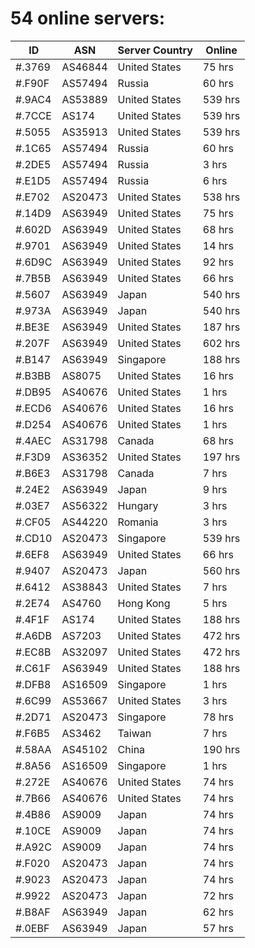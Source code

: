 # 54 online servers:

| ID | ASN | Server Country | Online |
| ------ | ------ | ------ | ------ |
| #.3769 | AS46844 | United States | 75 hrs |
| #.F90F | AS57494 | Russia | 60 hrs |
| #.9AC4 | AS53889 | United States | 539 hrs |
| #.7CCE | AS174 | United States | 539 hrs |
| #.5055 | AS35913 | United States | 539 hrs |
| #.1C65 | AS57494 | Russia | 60 hrs |
| #.2DE5 | AS57494 | Russia | 3 hrs |
| #.E1D5 | AS57494 | Russia | 6 hrs |
| #.E702 | AS20473 | United States | 538 hrs |
| #.14D9 | AS63949 | United States | 75 hrs |
| #.602D | AS63949 | United States | 68 hrs |
| #.9701 | AS63949 | United States | 14 hrs |
| #.6D9C | AS63949 | United States | 92 hrs |
| #.7B5B | AS63949 | United States | 66 hrs |
| #.5607 | AS63949 | Japan | 540 hrs |
| #.973A | AS63949 | Japan | 540 hrs |
| #.BE3E | AS63949 | United States | 187 hrs |
| #.207F | AS63949 | United States | 602 hrs |
| #.B147 | AS63949 | Singapore | 188 hrs |
| #.B3BB | AS8075 | United States | 16 hrs |
| #.DB95 | AS40676 | United States | 1 hrs |
| #.ECD6 | AS40676 | United States | 16 hrs |
| #.D254 | AS40676 | United States | 1 hrs |
| #.4AEC | AS31798 | Canada | 68 hrs |
| #.F3D9 | AS36352 | United States | 197 hrs |
| #.B6E3 | AS31798 | Canada | 7 hrs |
| #.24E2 | AS63949 | Japan | 9 hrs |
| #.03E7 | AS56322 | Hungary | 3 hrs |
| #.CF05 | AS44220 | Romania | 3 hrs |
| #.CD10 | AS20473 | Singapore | 539 hrs |
| #.6EF8 | AS63949 | United States | 66 hrs |
| #.9407 | AS20473 | Japan | 560 hrs |
| #.6412 | AS38843 | United States | 7 hrs |
| #.2E74 | AS4760 | Hong Kong | 5 hrs |
| #.4F1F | AS174 | United States | 188 hrs |
| #.A6DB | AS7203 | United States | 472 hrs |
| #.EC8B | AS32097 | United States | 472 hrs |
| #.C61F | AS63949 | United States | 188 hrs |
| #.DFB8 | AS16509 | Singapore | 1 hrs |
| #.6C99 | AS53667 | United States | 3 hrs |
| #.2D71 | AS20473 | Singapore | 78 hrs |
| #.F6B5 | AS3462 | Taiwan | 7 hrs |
| #.58AA | AS45102 | China | 190 hrs |
| #.8A56 | AS16509 | Singapore | 1 hrs |
| #.272E | AS40676 | United States | 74 hrs |
| #.7B66 | AS40676 | United States | 74 hrs |
| #.4B86 | AS9009 | Japan | 74 hrs |
| #.10CE | AS9009 | Japan | 74 hrs |
| #.A92C | AS9009 | Japan | 74 hrs |
| #.F020 | AS20473 | Japan | 74 hrs |
| #.9023 | AS20473 | Japan | 74 hrs |
| #.9922 | AS20473 | Japan | 72 hrs |
| #.B8AF | AS63949 | Japan | 62 hrs |
| #.0EBF | AS63949 | Japan | 57 hrs |

